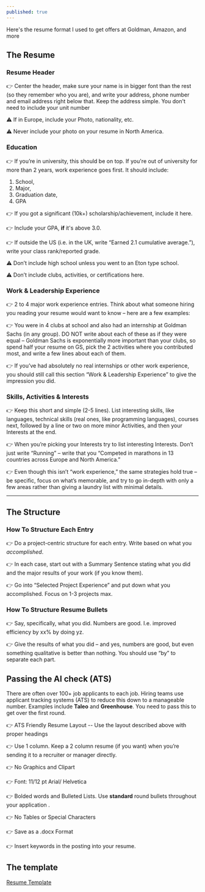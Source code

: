 ```yaml
---
published: true
---
```

Here's the resume format I used to get offers at Goldman, Amazon, and more

## The Resume

### Resume Header

:point_right: Center the header, make sure your name is in bigger font than the rest (so they remember who you are), and write your address, phone number and email address right below that. Keep the address simple. You don't need to include your unit number

:warning: If in Europe, include your Photo, nationality, etc.

:warning: Never include your photo on your resume in North America.

### Education

:point_right: If you’re in university, this should be on top. If you're out of university for more than 2 years, work experience goes first. It should include:

1. School,
2. Major,
3. Graduation date,
4. GPA

:point_right: If you got a significant (10k+) scholarship/achievement, include it here.

:point_right: Include your GPA, **if** it's above 3.0. 

:point_right: If outside the US (i.e. in the UK, write “Earned 2.1 cumulative average.”), write your class rank/reported grade.

:warning: Don’t include high school unless you went to an Eton type school.

:warning: Don’t include clubs, activities, or certifications here.

### Work & Leadership Experience

:point_right: 2 to 4 major work experience entries. Think about what someone hiring you reading your resume would want to know – here are a few examples:

:point_right: You were in 4 clubs at school and also had an internship at Goldman Sachs (in any group). DO NOT write about each of these as if they were equal – Goldman Sachs is exponentially more important than your clubs, so spend half your resume on GS, pick the 2 activities where you contributed most, and write a few lines about each of them.

:point_right: If you’ve had absolutely no real internships or other work experience, you should still call this section “Work & Leadership Experience” to give the impression you did.


### Skills, Activities & Interests

:point_right: Keep this short and simple (2-5 lines). List interesting skills, like languages, technical skills (real ones, like programming languages), courses next, followed by a line or two on more minor Activities, and then your Interests at the end.

:point_right: When you’re picking your Interests try to list interesting Interests. Don’t just write “Running” – write that you “Competed in marathons in 13 countries across Europe and North America.”

:point_right: Even though this isn’t “work experience,” the same strategies hold true – be specific, focus on what’s memorable, and try to go in-depth with only a few areas rather than giving a laundry list with minimal details.

<hr />

## The Structure

### How To Structure Each Entry

:point_right: Do a project-centric structure for each entry. Write based on what you _accomplished_.

:point_right: In each case, start out with a Summary Sentence stating what you did and the major results of your work (if you know them).

:point_right: Go into “Selected Project Experience” and put down what you accomplished. Focus on 1-3 projects max.

### How To Structure Resume Bullets

:point_right: Say, specifically, what you did. Numbers are good. I.e. improved efficiency by xx% by doing yz.

:point_right: Give the results of what you did – and yes, numbers are good, but even something qualitative is better than nothing. You should use “by” to separate each part.

## Passing the AI check (ATS)

There are often over 100+ job applicants to each job. Hiring teams use applicant tracking systems (ATS) to reduce this down to a manageable number. Examples include **Taleo** and **Greenhouse**. You need to pass this to get over the first round.

:point_right: ATS Friendly Resume Layout -- Use the layout described above with proper headings

:point_right: Use 1 column. Keep a 2 column resume (if you want) when you’re sending it to a recruiter or manager directly.

:point_right: No Graphics and Clipart

:point_right: Font: 11/12 pt Arial/ Helvetica

:point_right: Bolded words and Bulleted Lists. Use **standard** round bullets throughout your application .

:point_right: No Tables or Special Characters

:point_right: Save as a .docx Format

:point_right: Insert keywords in the posting into your resume.

## The template

[Resume Template](https://gofile.io/?c=2q33hd)
